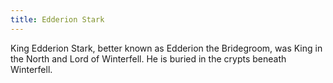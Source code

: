 ```yaml
---
title: Edderion Stark
---
```


King Edderion Stark, better known as Edderion the Bridegroom, was King in the North and Lord of Winterfell. He is buried in the crypts beneath Winterfell.


